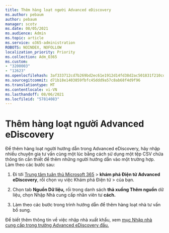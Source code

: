 ```yaml
---
title: Thêm hàng loạt người Advanced eDiscovery
ms.author: pebaum
author: pebaum
manager: scotv
ms.date: 08/05/2021
ms.audience: Admin
ms.topic: article
ms.service: o365-administration
ROBOTS: NOINDEX, NOFOLLOW
localization_priority: Priority
ms.collection: Adm_O365
ms.custom:
- "3200003"
- "12623"
ms.openlocfilehash: 3af333712cd7b269bd2ec61e1912d14fd38d2ac501831f210cd0ef68f987f560
ms.sourcegitcommit: d71b18e1403859fbfc45ddd9a57c8ab68f4d9f96
ms.translationtype: MT
ms.contentlocale: vi-VN
ms.lasthandoff: 08/06/2021
ms.locfileid: "57814083"
---
```

# <a name="bulk-add-custodians-in-advanced-ediscovery"></a>Thêm hàng loạt người Advanced eDiscovery

 Để thêm hàng loạt người hướng dẫn trong Advanced eDiscovery, hãy nhập nhiều chuyên gia tư vấn cùng một lúc bằng cách sử dụng một tệp CSV chứa thông tin cần thiết để thêm những người hướng dẫn vào một trường hợp. Làm theo các bước sau:

1. Đi tới [Trung tâm tuân thủ Microsoft 365](https://compliance.microsoft.com/)  >  **khám phá Điện tử Advanced eDiscovery**, rồi chọn vụ việc Khám phá Điện tử  >  của bạn.

1. Chọn tab **Nguồn Dữ liệu,** rồi trong danh sách **thả xuống Thêm nguồn** dữ liệu, chọn Nhập Nhà cung cấp nhân viên tư **cách.**

1. Làm theo các bước trong trình hướng dẫn để thêm hàng loạt nhà tư vấn bổ sung.

Để biết thêm thông tin về việc nhập nhà xuất khẩu, xem [mục Nhập nhà cung cấp trong trường Advanced eDiscovery đầu.](/microsoft-365/compliance/bulk-add-custodians)

